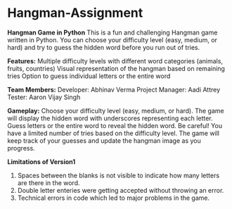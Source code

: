 # Hangman-Assignment

**Hangman Game in Python**
This is a fun and challenging Hangman game written in Python. You can choose your difficulty level (easy, medium, or hard) and try to guess the hidden word before you run out of tries.

**Features:**
Multiple difficulty levels with different word categories (animals, fruits, countries)
Visual representation of the hangman based on remaining tries
Option to guess individual letters or the entire word

**Team Members:**
Developer: Abhinav Verma
Project Manager: Aadi Attrey
Tester: Aaron Vijay Singh

**Gameplay:**
Choose your difficulty level (easy, medium, or hard).
The game will display the hidden word with underscores representing each letter.
Guess letters or the entire word to reveal the hidden word.
Be careful! You have a limited number of tries based on the difficulty level.
The game will keep track of your guesses and update the hangman image as you progress.

**Limitations of Version1**
1) Spaces between the blanks is not visible to indicate how many letters are there in the word.
2) Double letter enteries were getting accepted without throwing an error.
3) Technical errors in code which led to major problems in the game.



